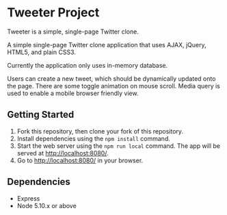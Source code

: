 # Tweeter Project

Tweeter is a simple, single-page Twitter clone.

A simple single-page Twitter clone application that uses AJAX, jQuery, HTML5, and plain CSS3.

Currently the application only uses in-memory database. 

Users can create a new tweet, which should be dynamically updated onto the page. There are some toggle animation on mouse scroll. Media query is used to enable a mobile browser friendly view.

## Getting Started

1. Fork this repository, then clone your fork of this repository.
2. Install dependencies using the `npm install` command.
3. Start the web server using the `npm run local` command. The app will be served at <http://localhost:8080/>.
4. Go to <http://localhost:8080/> in your browser.

## Dependencies

- Express
- Node 5.10.x or above
